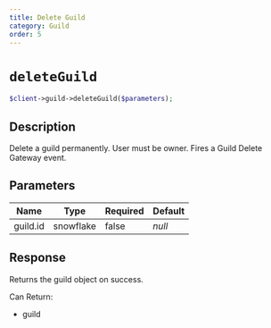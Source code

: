 ```yaml
---
title: Delete Guild
category: Guild
order: 5
---
```


# `deleteGuild`

```php
$client->guild->deleteGuild($parameters);
```

## Description

Delete a guild permanently. User must be owner.  Fires a Guild Delete Gateway event.

## Parameters


Name | Type | Required | Default
--- | --- | --- | ---
guild.id | snowflake | false | *null*

## Response

Returns the guild object on success.

Can Return:

* guild
